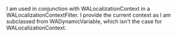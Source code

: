I am used in conjunction with WALocalizationContext in a WALocalizationContextFilter. I provide the current context as I am subclassed from WADynamicVariable, which isn't the case for WALocalizationContext.